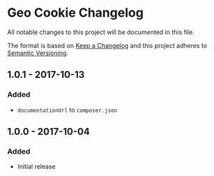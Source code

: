 # Geo Cookie Changelog

All notable changes to this project will be documented in this file.

The format is based on [Keep a Changelog](http://keepachangelog.com/) and this project adheres to [Semantic Versioning](http://semver.org/).

## 1.0.1 - 2017-10-13
### Added
- `documentationUrl` to `composer.json`

## 1.0.0 - 2017-10-04
### Added
- Initial release
